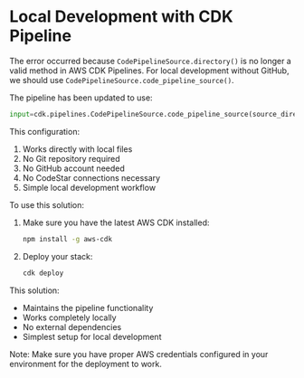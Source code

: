 # Local Development with CDK Pipeline

The error occurred because `CodePipelineSource.directory()` is no longer a valid method in AWS CDK Pipelines. For local development without GitHub, we should use `CodePipelineSource.code_pipeline_source()`.

The pipeline has been updated to use:
```python
input=cdk.pipelines.CodePipelineSource.code_pipeline_source(source_directory=".")
```

This configuration:
1. Works directly with local files
2. No Git repository required
3. No GitHub account needed
4. No CodeStar connections necessary
5. Simple local development workflow

To use this solution:

1. Make sure you have the latest AWS CDK installed:
   ```bash
   npm install -g aws-cdk
   ```

2. Deploy your stack:
   ```bash
   cdk deploy
   ```

This solution:
- Maintains the pipeline functionality
- Works completely locally
- No external dependencies
- Simplest setup for local development

Note: Make sure you have proper AWS credentials configured in your environment for the deployment to work.